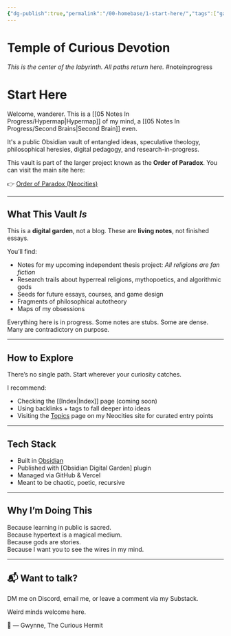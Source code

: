 ```yaml
---
{"dg-publish":true,"permalink":"/00-homebase/1-start-here/","tags":["gardenEntry"]}
---
```


# Temple of Curious Devotion

*This is the center of the labyrinth.  All paths return here.*
#noteinprogress 
# Start Here

Welcome, wanderer. This is a [[05 Notes In Progress/Hypermap\|Hypermap]] of my mind, a [[05 Notes In Progress/Second Brains\|Second Brain]] even.

It's a public Obsidian vault of entangled ideas, speculative theology, philosophical heresies, digital pedagogy, and research-in-progress.

This vault is part of the larger project known as the **Order of Paradox**. You can visit the main site here:

👉 [Order of Paradox (Neocities)](https://orderofparadox.neocities.org/)  

---

## What This Vault *Is*

This is a **digital garden**, not a blog. These are **living notes**, not finished essays.

You’ll find:
- Notes for my upcoming independent thesis project: *All religions are fan fiction*
- Research trails about hyperreal religions, mythopoetics, and algorithmic gods
- Seeds for future essays, courses, and game design
- Fragments of philosophical autotheory
- Maps of my obsessions

Everything here is in progress. Some notes are stubs. Some are dense. Many are contradictory on purpose.

---

## How to Explore

There’s no single path. Start wherever your curiosity catches.

I recommend:
- Checking the [[Index\|Index]] page (coming soon)
- Using backlinks + tags to fall deeper into ideas
- Visiting the [Topics](https://orderofparadox.neocities.org/topics) page on my Neocities site for curated entry points

---

## Tech Stack

- Built in [Obsidian](https://obsidian.md)
- Published with [Obsidian Digital Garden] plugin
- Managed via GitHub & Vercel
- Meant to be chaotic, poetic, recursive

---

## Why I’m Doing This

Because learning in public is sacred.  
Because hypertext is a magical medium.  
Because gods are stories.  
Because I want you to see the wires in my mind.

---

## 📬 Want to talk?

DM me on Discord, email me, or leave a comment via my Substack.

Weird minds welcome here.

🖤 — Gwynne, The Curious Hermit
